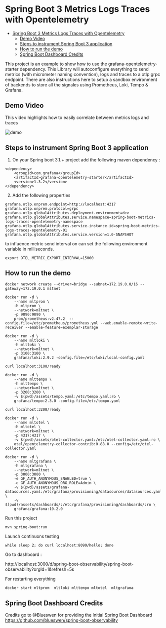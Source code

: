 # Spring Boot 3 Metrics Logs Traces with Opentelemetry

- [Spring Boot 3 Metrics Logs Traces with Opentelemetry](#spring-boot-3-metrics-logs-traces-with-opentelemetry)
  - [Demo Video](#demo-video)
  - [Steps to instrument Spring Boot 3 application](#steps-to-instrument-spring-boot-3-application)
  - [How to run the demo](#how-to-run-the-demo)
  - [Spring Boot Dashboard Credits](#spring-boot-dashboard-credits)

This project is an example to show how to use the grafana-opentelemetry-starter dependency. This Library will autoconfigure everything to send metrics (with micrometer naming convention), logs and traces to a otlp grpc endpoint. There are also instructions here to setup a sandbox environment of backends to store all the signales using Prometheus, Loki, Tempo & Grafana.

## Demo Video

This video highlights how to easily correlate between metrics logs and traces

![demo](media/output.gif)



## Steps to instrument Spring Boot 3 application

1. On your Spring boot 3.1.+ project add the following maven dependency : 

```
<dependency>
    <groupId>com.grafana</groupId>         
    <artifactId>grafana-opentelemetry-starter</artifactId>
    <version>1.3.2</version>
</dependency>
```

2. Add the following properties

```
grafana.otlp.onprem.endpoint=http://localhost:4317
grafana.otlp.onprem.protocol=grpc
grafana.otlp.globalAttributes.deployment.environment=dev
grafana.otlp.globalAttributes.service.namespace=spring-boot-metrics-logs-traces-opentelemetry-namespace
grafana.otlp.globalAttributes.service.instance.id=spring-boot-metrics-logs-traces-opentelemetry-01
grafana.otlp.globalAttributes.service.version=1.0-SNAPSHOT
```

to influence metric send interval on can set the following environment variable in milliseconds.
```
export OTEL_METRIC_EXPORT_INTERVAL=15000
```

## How to run the demo

```
docker network create --driver=bridge --subnet=172.19.0.0/16 --gateway=172.19.0.1 mltnet

docker run -d \
    --name mltprom \
    -h mltprom \
    --network=mltnet \
    -p 9090:9090 \
    prom/prometheus:v2.47.2  --config.file=/etc/prometheus/prometheus.yml --web.enable-remote-write-receiver --enable-feature=exemplar-storage

docker run -d \
    --name mltloki \
    -h mltloki \
    --network=mltnet \
    -p 3100:3100 \
    grafana/loki:2.9.2 -config.file=/etc/loki/local-config.yaml

curl localhost:3100/ready

docker run -d \
    --name mlttempo \
    -h mlttempo \
    --network=mltnet \
    -p 3200:3200 \
    -v $(pwd)/assets/tempo.yaml:/etc/tempo.yaml:ro \
    grafana/tempo:2.3.0 -config.file=/etc/tempo.yaml

curl localhost:3200/ready

docker run -d \
    --name mltotel \
    -h mltotel \
    --network=mltnet \
    -p 4317:4317 \
    -v $(pwd)/assets/otel-collector.yaml:/etc/otel-collector.yaml:ro \
    otel/opentelemetry-collector-contrib:0.88.0 --config=/etc/otel-collector.yaml

docker run -d \
    --name mltgrafana \
    -h mltgrafana \
    --network=mltnet \
    -p 3000:3000 \
    -e GF_AUTH_ANONYMOUS_ENABLED=true \
    -e GF_AUTH_ANONYMOUS_ORG_ROLE=Admin \
    -v $(pwd)/assets/grafana-datasources.yaml:/etc/grafana/provisioning/datasources/datasources.yaml:ro \
    -v $(pwd)/assets/dashboards/:/etc/grafana/provisioning/dashboards/:ro \
    grafana/grafana:10.2.0
```

Run this project

```
mvn spring-boot:run
```

Launch continuons testing

```
while sleep 2; do curl localhost:8090/hello; done
```

Go to dashboard : 

http://localhost:3000/d/spring-boot-observability/spring-boot-observability?orgId=1&refresh=5s


For restarting everything

```
docker start mltprom  mltloki mlttempo mltotel  mltgrafana
```


## Spring Boot Dashboard Credits

Credits go to @Blueswen for providing the Initial Spring Boot Dashboard
https://github.com/blueswen/spring-boot-observability